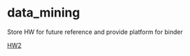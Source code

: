 # data_mining

Store HW for future reference and provide platform for binder

[HW2](https://mybinder.org/v2/gh/rmattson1008/data_mining/44c219a8c4237fc5322c4cc8d981246a97323e53)
